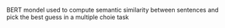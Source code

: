 BERT mondel used to compute semantic similarity between sentences and pick the best guess in a multiple choie task
